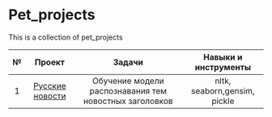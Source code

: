 # Pet_projects
This is a collection of pet_projects


| №   | Проект  | Задачи |  Навыки и инструменты |
|:-------------:|:------------------:|:---:|:----:|
| 1   |  <a href="https://github.com/NikitaTsekh/Pet_projects/tree/main/Russian_news_TM/">Русские новости</a>  |  Обучение модели распознавания тем новостных заголовков | nltk, seaborn,gensim, pickle |
